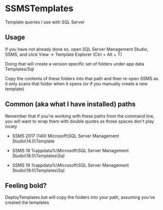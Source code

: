 # SSMSTemplates
Template queries I use with SQL Server

Usage
---
If you have not already done so, open SQL Server Management Studio, SSMS, and click
View -> Template Explorer (Ctrl + Alt + T)

Doing that will create a version specific set of folders under app data Templates/Sql

Copy the contents of these folders into that path and then re-open SSMS as it only scans that folder when it opens (or if you manually create a new template)

Common (aka what I have installed) paths
---

Remember that if you're working with these paths from the command line, you will want to wrap them with double quotes as those spaces don't play nicely

- SSMS 2017 (140) Microsoft\SQL Server Management Studio\14.0\Template

- SSMS 18 %appdata%\Microsoft\SQL Server Management Studio\18.0\Templates\Sql

- SSMS 19 %appdata%\Microsoft\SQL Server Management Studio\19.0\Templates\Sql

Feeling bold?
---
DeployTemplates.bat will copy the folders into your path, assuming you've created the templates
